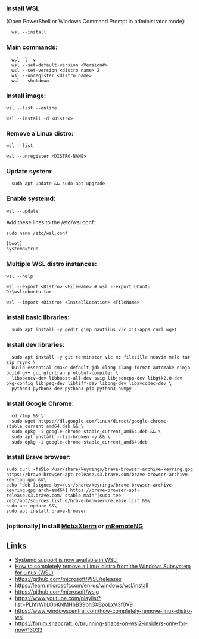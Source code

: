 ### [Install WSL](https://learn.microsoft.com/en-us/windows/wsl/install)
(Open PowerShell or Windows Command Prompt in administrator mode):
```
  wsl --install
```

### Main commands:
```
  wsl -l -v
  wsl --set-default-version <Version#>
  wsl --set-version <distro name> 2
  wsl --unregister <distro name>  
  wsl --shutdown
```

### Install image:
```
wsl --list --online
```
```
wsl --install -d <Distro>
```

### Remove a Linux distro:
```
wsl --list
```
```
wsl --unregister <DISTRO-NAME>
```
  
### Update system:
```
  sudo apt update && sudo apt upgrade
```

### Enable systemd:
```
wsl --update
```
Add these lines to the /etc/wsl.conf:
```
sudo nano /etc/wsl.conf
```
```
[boot]
systemd=true
```

### Multiple WSL distro instances:
```
wsl --help
```
```
wsl --export <Distro> <FileName> # wsl --export Ubuntu D:\wsl\ubuntu.tar
```
```
wsl --import <Distro> <InstallLocation> <FileName>
```

### Install basic libraries:
```
  sudo apt install -y gedit gimp nautilus vlc x11-apps curl wget 
```
  
### Install dev libraries:
```
  sudo apt install -y git terminator vlc mc filezilla neovim meld tar zip rsync \
  build-essential cmake default-jdk clang clang-format automake ninja-build g++ gcc gfortran protobuf-compiler \
  libopencv-dev libboost-all-dev swig libjsoncpp-dev libgtk2.0-dev pkg-config libjpeg-dev libtiff-dev libpng-dev libavcodec-dev \
  python3 python3-dev python3-pip python3-numpy
```

### Install Google Chrome:
```
  cd /tmp && \
  sudo wget https://dl.google.com/linux/direct/google-chrome-stable_current_amd64.deb && \
  sudo dpkg -i google-chrome-stable_current_amd64.deb && \
  sudo apt install --fix-broken -y && \
  sudo dpkg -i google-chrome-stable_current_amd64.deb
```
  
### Install Brave browser:
```
sudo curl -fsSLo /usr/share/keyrings/brave-browser-archive-keyring.gpg https://brave-browser-apt-release.s3.brave.com/brave-browser-archive-keyring.gpg &&\
echo "deb [signed-by=/usr/share/keyrings/brave-browser-archive-keyring.gpg arch=amd64] https://brave-browser-apt-release.s3.brave.com/ stable main"|sudo tee /etc/apt/sources.list.d/brave-browser-release.list &&\
sudo apt update &&\
sudo apt install brave-browser
```

### [optionally] Install [MobaXterm](https://mobaxterm.mobatek.net/) or [mRemoteNG](https://mremoteng.org/)

## Links
* [Systemd support is now available in WSL!](https://devblogs.microsoft.com/commandline/systemd-support-is-now-available-in-wsl/)
* [How to completely remove a Linux distro from the Windows Subsystem for Linux (WSL)](https://www.windowscentral.com/how-completely-remove-linux-distro-wsl)
* https://github.com/microsoft/WSL/releases
* https://learn.microsoft.com/en-us/windows/wsl/install
* https://github.com/microsoft/wslg
* https://www.youtube.com/playlist?list=PLhfrWIlLOoKNMHhB39bh3XBpoLxV3f0V9
* https://www.windowscentral.com/how-completely-remove-linux-distro-wsl
* https://forum.snapcraft.io/t/running-snaps-on-wsl2-insiders-only-for-now/13033
